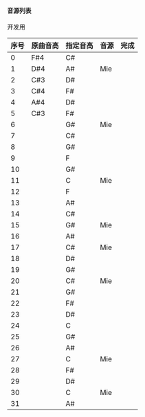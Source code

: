 #### 音源列表

开发用

| 序号 | 原曲音高 | 指定音高 | 音源 | 完成 |
| ---- | -------- | :------- | ---- | ---- |
| 0    | F#4      | C#       |      |      |
| 1    | D#4      | A#       | Mie  |      |
| 2    | C#3      | D#       |      |      |
| 3    | C#4      | F#       |      |      |
| 4    | A#4      | D#       |      |      |
| 5    | C#3      | F#       |      |      |
| 6    |          | G#       | Mie  |      |
| 7    |          | C#       |      |      |
| 8    |          | G#       |      |      |
| 9    |          | F        |      |      |
| 10   |          | G#       |      |      |
| 11   |          | C        | Mie  |      |
| 12   |          | F        |      |      |
| 13   |          | A#       |      |      |
| 14   |          | C#       |      |      |
| 15   |          | G#       | Mie  |      |
| 16   |          | A#       |      |      |
| 17   |          | C#       | Mie  |      |
| 18   |          | D#       |      |      |
| 19   |          | G#       |      |      |
| 20   |          | C#       | Mie  |      |
| 21   |          | G#       |      |      |
| 22   |          | F#       |      |      |
| 23   |          | D#       |      |      |
| 24   |          | C        |      |      |
| 25   |          | G#       |      |      |
| 26   |          | A#       |      |      |
| 27   |          | C        | Mie  |      |
| 28   |          | F#       |      |      |
| 29   |          | D#       |      |      |
| 30   |          | C        | Mie  |      |
| 31   |          | A#       |      |      |

